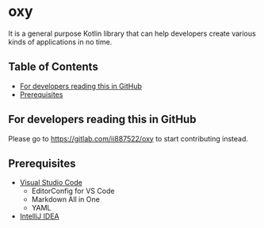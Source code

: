 # oxy
It is a general purpose Kotlin library that can help developers create various kinds of applications in no time.

## Table of Contents
- [For developers reading this in GitHub](https://gitlab.com/ii887522/oxy#for-developers-reading-this-in-github)
- [Prerequisites](https://gitlab.com/ii887522/oxy#prerequisites)

## For developers reading this in GitHub
Please go to https://gitlab.com/ii887522/oxy to start contributing instead.

## Prerequisites
- [Visual Studio Code](https://code.visualstudio.com/)
  - EditorConfig for VS Code
  - Markdown All in One
  - YAML
- [IntelliJ IDEA](https://www.jetbrains.com/idea/)
